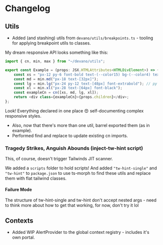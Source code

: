 # Changelog

## Utils

- Added (and stashing) utils from `devano/utils/breakpoints.ts` - tooling for applying breakpoint utils to classes.

My dream responsive API looks something like this:

```typescript Example.tsx
import { cn, min, max } from "~/devano/utils";

export const Example = (props: JSX.HTMLAttributes<HTMLDivElement>) => {
	const xs = "px-12 py-6 font-bold text-(--color15) bg-(--color4) text-[24px]"; // colors bubble up!
	const md = min.md("px-18 text-[32px]");
	const lg = min.lg("px-24 py-12 text-[48px] font-extrabold"); // py bubbles up!
	const xl = min.xl("px-28 text-[64px] font-black");
	const exampleCn = cn([xs, md, lg, xl]);
	return <div class={exampleCn}>{props.children}</div>;
};
```

Look! Everything declared in one place 😍 self-documenting complex responsive styles.

- Also, now that there's more than one util, barrel exported them (as in example).
- Performed find and replace to update existing cn imports.

### Tragedy Strikes, Anguish Abounds (inject-tw-hint script)

This, of course, doesn't trigger Tailwinds JIT scanner.

We added a `scripts` folder to hold scripts!
And added `"tw-hint-single"` and `"tw-hint"` to `package.json` to use ts-morph to find these utils and replace them with flat tailwind classes.

#### Failure Mode

The structure of tw-hint-single and tw-hint don't accept nested args - need to think more about how to get that working, for now, don't try it lol

## Contexts

- Added WIP AlertProvider to the global context registry - includes it's own portal.
